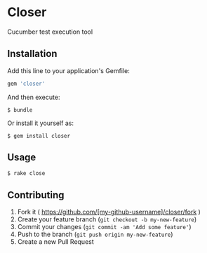 # Closer

Cucumber test execution tool

## Installation

Add this line to your application's Gemfile:

```ruby
gem 'closer'
```

And then execute:

    $ bundle

Or install it yourself as:

    $ gem install closer

## Usage

    $ rake close

## Contributing

1. Fork it ( https://github.com/[my-github-username]/closer/fork )
2. Create your feature branch (`git checkout -b my-new-feature`)
3. Commit your changes (`git commit -am 'Add some feature'`)
4. Push to the branch (`git push origin my-new-feature`)
5. Create a new Pull Request
